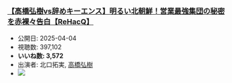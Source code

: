 ### [【高橋弘樹vs辞めキーエンス】明るい北朝鮮！営業最強集団の秘密を赤裸々告白【ReHacQ】](https://www.youtube.com/watch?v=uPd5a068jkM)
-   公開日: 2025-04-04
-   視聴数: 397,102
-   **いいね数: 3,572**
-   出演者: 北口拓実, [高橋弘樹](/rehacq_fan/people/高橋弘樹 "wikilink")
- [![](https://img.youtube.com/vi/uPd5a068jkM/hqdefault.jpg)](https://www.youtube.com/watch?v=uPd5a068jkM)
